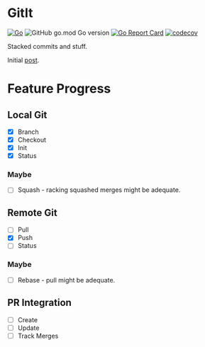 # GitIt

[![Go](https://github.com/nfisher/gitit/actions/workflows/go.yml/badge.svg)](https://github.com/nfisher/gitit/actions/workflows/go.yml)
![GitHub go.mod Go version](https://img.shields.io/github/go-mod/go-version/nfisher/gitit)
[![Go Report Card](https://goreportcard.com/badge/github.com/nfisher/gitit)](https://goreportcard.com/report/github.com/nfisher/gitit)
[![codecov](https://codecov.io/gh/nfisher/gitit/branch/main/graph/badge.svg)](https://codecov.io/gh/nfisher/gitit)

Stacked commits and stuff.

Initial [post](https://junctionbox.ca/2022/06/22/stacked-commits.html). 

# Feature Progress

## Local Git

* [x] Branch
* [x] Checkout
* [x] Init
* [x] Status

### Maybe

* [ ] Squash - racking squashed merges might be adequate.

## Remote Git

* [ ] Pull
* [x] Push
* [ ] Status

### Maybe

* [ ] Rebase - pull might be adequate.

## PR Integration

* [ ] Create
* [ ] Update
* [ ] Track Merges
